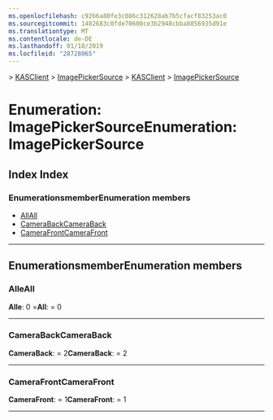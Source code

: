 ```yaml
---
ms.openlocfilehash: c9266a80fe3c086c312628ab7b5cfacf83253ac0
ms.sourcegitcommit: 1482683c0fde70600ce3b2948cbba8856935d91e
ms.translationtype: MT
ms.contentlocale: de-DE
ms.lasthandoff: 01/18/2019
ms.locfileid: "28728065"
---
```

<span data-ttu-id="78d69-101">[](../README.md) > [KASClient](../modules/kasclient.md) > [ImagePickerSource](../enums/kasclient.imagepickersource.md)</span><span class="sxs-lookup"><span data-stu-id="78d69-101">[](../README.md) > [KASClient](../modules/kasclient.md) > [ImagePickerSource](../enums/kasclient.imagepickersource.md)</span></span>

# <a name="enumeration-imagepickersource"></a><span data-ttu-id="78d69-102">Enumeration: ImagePickerSource</span><span class="sxs-lookup"><span data-stu-id="78d69-102">Enumeration: ImagePickerSource</span></span>

## <a name="index"></a><span data-ttu-id="78d69-103">Index </span><span class="sxs-lookup"><span data-stu-id="78d69-103">Index</span></span>

### <a name="enumeration-members"></a><span data-ttu-id="78d69-104">Enumerationsmember</span><span class="sxs-lookup"><span data-stu-id="78d69-104">Enumeration members</span></span>

* [<span data-ttu-id="78d69-105">All</span><span class="sxs-lookup"><span data-stu-id="78d69-105">All</span></span>](kasclient.imagepickersource.md#all)
* [<span data-ttu-id="78d69-106">CameraBack</span><span class="sxs-lookup"><span data-stu-id="78d69-106">CameraBack</span></span>](kasclient.imagepickersource.md#cameraback)
* [<span data-ttu-id="78d69-107">CameraFront</span><span class="sxs-lookup"><span data-stu-id="78d69-107">CameraFront</span></span>](kasclient.imagepickersource.md#camerafront)

---

## <a name="enumeration-members"></a><span data-ttu-id="78d69-108">Enumerationsmember</span><span class="sxs-lookup"><span data-stu-id="78d69-108">Enumeration members</span></span>

<a id="all"></a>

###  <a name="all"></a><span data-ttu-id="78d69-109">Alle</span><span class="sxs-lookup"><span data-stu-id="78d69-109">All</span></span>

<span data-ttu-id="78d69-110">**Alle**: 0 =</span><span class="sxs-lookup"><span data-stu-id="78d69-110">**All**:  = 0</span></span>

___

<a id="cameraback"></a>

###  <a name="cameraback"></a><span data-ttu-id="78d69-111">CameraBack</span><span class="sxs-lookup"><span data-stu-id="78d69-111">CameraBack</span></span>

<span data-ttu-id="78d69-112">**CameraBack**: = 2</span><span class="sxs-lookup"><span data-stu-id="78d69-112">**CameraBack**:  = 2</span></span>

___

<a id="camerafront"></a>

###  <a name="camerafront"></a><span data-ttu-id="78d69-113">CameraFront</span><span class="sxs-lookup"><span data-stu-id="78d69-113">CameraFront</span></span>

<span data-ttu-id="78d69-114">**CameraFront**: = 1</span><span class="sxs-lookup"><span data-stu-id="78d69-114">**CameraFront**:  = 1</span></span>

___

